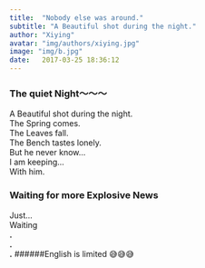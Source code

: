 ```yaml
---
title:  "Nobody else was around."
subtitle: "A Beautiful shot during the night."
author: "Xiying"
avatar: "img/authors/xiying.jpg"
image: "img/b.jpg"
date:   2017-03-25 18:36:12
---
```




### The quiet Night～～～
A Beautiful shot during the night.  
The Spring comes.  
The Leaves fall.  
The Bench tastes lonely.  
But he never know...  
I am keeping...  
With him.

### Waiting for more Explosive News
Just...   
Waiting  
__.__  
__.__    
__.__ 
######English is limited 😅😅😅